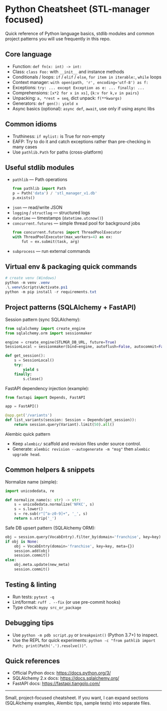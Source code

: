 # Python Cheatsheet (STL-manager focused)

Quick reference of Python language basics, stdlib modules and common project patterns you will use frequently in this repo.

## Core language
- Function: `def fn(x: int) -> int:`
- Class: `class Foo:` with `__init__` and instance methods
- Conditionals / loops: `if` / `elif` / `else`, `for item in iterable:`, `while` loops
- Context manager: `with open(path, 'r', encoding='utf-8') as f:`
- Exceptions: `try: ... except Exception as e: ... finally: ...`
- Comprehensions: `[x*2 for x in xs]`, `{k:v for k,v in pairs}`
- Unpacking: `a, *rest = seq`, dict unpack: `f(**kwargs)`
- Generators: `def gen(): yield x`
- Async basics (optional): `async def`, `await`, use only if using async libs

## Common idioms
- Truthiness: `if mylist:` is True for non-empty
- EAFP: Try to do it and catch exceptions rather than pre-checking in many cases
- Use `pathlib.Path` for paths (cross-platform)

## Useful stdlib modules
- `pathlib` — Path operations
  ```py
  from pathlib import Path
  p = Path('data') / 'stl_manager_v1.db'
  p.exists()
  ```
- `json` — read/write JSON
- `logging` / `structlog` — structured logs
- `datetime` — timestamps (`datetime.utcnow()`)
- `concurrent.futures` — simple thread pool for background jobs
  ```py
  from concurrent.futures import ThreadPoolExecutor
  with ThreadPoolExecutor(max_workers=4) as ex:
      fut = ex.submit(task, arg)
  ```
- `subprocess` — run external commands

## Virtual env & packaging quick commands
```powershell
# create venv (Windows)
python -m venv .venv
.\.venv\Scripts\Activate.ps1
python -m pip install -r requirements.txt
```

## Project patterns (SQLAlchemy + FastAPI)

Session pattern (sync SQLAlchemy):
```py
from sqlalchemy import create_engine
from sqlalchemy.orm import sessionmaker

engine = create_engine(STLMGR_DB_URL, future=True)
SessionLocal = sessionmaker(bind=engine, autoflush=False, autocommit=False)

def get_session():
    s = SessionLocal()
    try:
        yield s
    finally:
        s.close()
```

FastAPI dependency injection (example):
```py
from fastapi import Depends, FastAPI

app = FastAPI()

@app.get('/variants')
def list_variants(session: Session = Depends(get_session)):
    return session.query(Variant).limit(50).all()
```

Alembic quick pattern
- Keep `alembic/` scaffold and revision files under source control.
- Generate: `alembic revision --autogenerate -m "msg"` then `alembic upgrade head`.

## Common helpers & snippets

Normalize name (simple):
```py
import unicodedata, re

def normalize_name(s: str) -> str:
    s = unicodedata.normalize('NFKC', s)
    s = s.lower()
    s = re.sub(r"[^a-z0-9]+", '_', s)
    return s.strip('_')
```

Safe DB upsert pattern (SQLAlchemy ORM):
```py
obj = session.query(VocabEntry).filter_by(domain='franchise', key=key).one_or_none()
if obj is None:
    obj = VocabEntry(domain='franchise', key=key, meta={})
    session.add(obj)
    session.commit()
else:
    obj.meta.update(new_meta)
    session.commit()
```

## Testing & linting
- Run tests: `pytest -q`
- Lint/format: `ruff . --fix` (or use pre-commit hooks)
- Type check: `mypy src_or_package`

## Debugging tips
- Use `python -m pdb script.py` or `breakpoint()` (Python 3.7+) to inspect.
- Use the REPL for quick experiments: `python -c "from pathlib import Path; print(Path('.').resolve())"`.

## Quick references
- Official Python docs: https://docs.python.org/3/
- SQLAlchemy 2.x docs: https://docs.sqlalchemy.org/
- FastAPI docs: https://fastapi.tiangolo.com/

---
Small, project-focused cheatsheet. If you want, I can expand sections (SQLAlchemy examples, Alembic tips, sample tests) into separate files.
